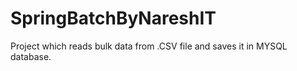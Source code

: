 # SpringBatchByNareshIT
Project which reads bulk data from .CSV file and saves it in MYSQL database.
